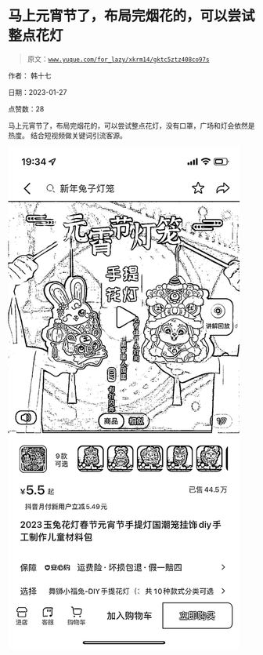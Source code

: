 # 马上元宵节了，布局完烟花的，可以尝试整点花灯

> 原文：[`www.yuque.com/for_lazy/xkrm14/gktc5ztz408co97s`](https://www.yuque.com/for_lazy/xkrm14/gktc5ztz408co97s)



作者： 韩十七 

日期：2023-01-27 

点赞数：28 

马上元宵节了，布局完烟花的，可以尝试整点花灯，没有口罩，广场和灯会依然是热度。 结合短视频做关键词引流客源。 

![](img/eca2f15fcff5f37392db8eb0a5a580e2.png) 

